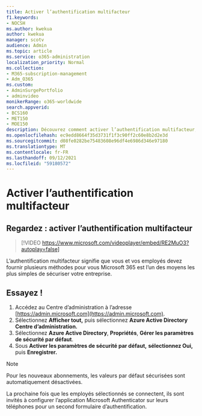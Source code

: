 ```yaml
---
title: Activer l’authentification multifacteur
f1.keywords:
- NOCSH
ms.author: kwekua
author: kwekua
manager: scotv
audience: Admin
ms.topic: article
ms.service: o365-administration
localization_priority: Normal
ms.collection:
- M365-subscription-management
- Adm_O365
ms.custom:
- AdminSurgePortfolio
- adminvideo
monikerRange: o365-worldwide
search.appverid:
- BCS160
- MET150
- MOE150
description: Découvrez comment activer l’authentification multifacteur, parfois appelée authentification à deux facteurs.
ms.openlocfilehash: ec9edd8664f35d3731f1f3c90ff2c60e8b2d2e3d
ms.sourcegitcommit: d08fe0282be75483608e96df4e6986d346e97180
ms.translationtype: MT
ms.contentlocale: fr-FR
ms.lasthandoff: 09/12/2021
ms.locfileid: "59180572"
---
```

# <a name="turn-on-multifactor-authentication"></a>Activer l’authentification multifacteur

## <a name="watch-turn-on-multifactor-authentication"></a>Regardez : activer l’authentification multifacteur

> [!VIDEO https://www.microsoft.com/videoplayer/embed/RE2MuO3?autoplay=false]

L’authentification multifacteur signifie que vous et vos employés devez fournir plusieurs méthodes pour vous Microsoft 365 est l’un des moyens les plus simples de sécuriser votre entreprise.

## <a name="try-it"></a>Essayez !

1. Accédez au Centre d’administration à l’adresse [https://admin.microsoft.com](https://admin.microsoft.com).
1. Sélectionnez **Afficher tout,** puis sélectionnez **Azure Active Directory Centre d’administration.**
1. Sélectionnez **Azure Active Directory**, **Propriétés**, **Gérer les paramètres de sécurité par défaut**.
1. Sous **Activer les paramètres de sécurité par défaut,** **sélectionnez Oui,** puis **Enregistrer.**

> [!NOTE]
> Pour les nouveaux abonnements, les valeurs par défaut sécurisées sont automatiquement désactivées.

La prochaine fois que les employés sélectionnés se connectent, ils sont invités à configurer l’application Microsoft Authenticator sur leurs téléphones pour un second formulaire d’authentification.
